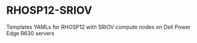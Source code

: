 # RHOSP12-SRIOV
Templates YAMLs for RHOSP12 with SRIOV compute nodes on Dell Power Edge R630 servers
